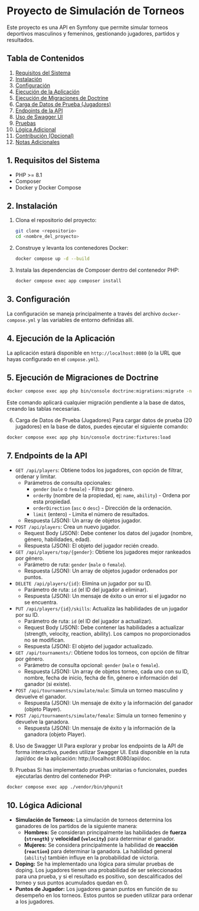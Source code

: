 # Proyecto de Simulación de Torneos

Este proyecto es una API en Symfony que permite simular torneos deportivos masculinos y femeninos, gestionando jugadores, partidos y resultados.

## Tabla de Contenidos

1.  [Requisitos del Sistema](#requisitos-del-sistema)
2.  [Instalación](#instalación)
3.  [Configuración](#configuración)
4.  [Ejecución de la Aplicación](#ejecución-de-la-aplicación)
5.  [Ejecución de Migraciones de Doctrine](#ejecución-de-migraciones-de-doctrine)
6.  [Carga de Datos de Prueba (Jugadores)](#carga-de-datos-de-prueba-jugadores)
7.  [Endpoints de la API](#endpoints-de-la-api)
8.  [Uso de Swagger UI](#uso-de-swagger-ui)
9.  [Pruebas](#pruebas)
10. [Lógica Adicional](#lógica-adicional)
11. [Contribución (Opcional)](#contribución-opcional)
12. [Notas Adicionales](#notas-adicionales)

## 1. Requisitos del Sistema

* PHP >= 8.1
* Composer
* Docker y Docker Compose

## 2. Instalación

1.  Clona el repositorio del proyecto:

    ```bash
    git clone <repositorio>
    cd <nombre_del_proyecto>
    ```

2.  Construye y levanta los contenedores Docker:

    ```bash
    docker compose up -d --build
    ```

3.  Instala las dependencias de Composer dentro del contenedor PHP:

    ```bash
    docker compose exec app composer install
    ```

## 3. Configuración

La configuración se maneja principalmente a través del archivo `docker-compose.yml` y las variables de entorno definidas allí.

## 4. Ejecución de la Aplicación

La aplicación estará disponible en `http://localhost:8080` (o la URL que hayas configurado en el `compose.yml`).

## 5. Ejecución de Migraciones de Doctrine

```bash
docker compose exec app php bin/console doctrine:migrations:migrate -n
```
Este comando aplicará cualquier migración pendiente a la base de datos, creando las tablas necesarias.

6. Carga de Datos de Prueba (Jugadores)
   Para cargar datos de prueba (20 jugadores) en la base de datos, puedes ejecutar el siguiente comando:

```bash
docker compose exec app php bin/console doctrine:fixtures:load
```

## 7. Endpoints de la API

* `GET /api/players`: Obtiene todos los jugadores, con opción de filtrar, ordenar y limitar.
    * Parámetros de consulta opcionales:
        * `gender` (`male` o `female`) - Filtra por género.
        * `orderBy` (nombre de la propiedad, ej: `name`, `ability`) - Ordena por esta propiedad.
        * `orderDirection` (`asc` o `desc`) - Dirección de la ordenación.
        * `limit` (entero) - Limita el número de resultados.
    * Respuesta (JSON): Un array de objetos jugador.
* `POST /api/players`: Crea un nuevo jugador.
    * Request Body (JSON): Debe contener los datos del jugador (nombre, género, habilidades, edad).
    * Respuesta (JSON): El objeto del jugador recién creado.
* `GET /api/players/top/{gender}`: Obtiene los jugadores mejor rankeados por género.
    * Parámetro de ruta: `gender` (`male` o `female`).
    * Respuesta (JSON): Un array de objetos jugador ordenados por puntos.
* `DELETE /api/players/{id}`: Elimina un jugador por su ID.
    * Parámetro de ruta: `id` (el ID del jugador a eliminar).
    * Respuesta (JSON): Un mensaje de éxito o un error si el jugador no se encuentra.
* `PUT /api/players/{id}/skills`: Actualiza las habilidades de un jugador por su ID.
    * Parámetro de ruta: `id` (el ID del jugador a actualizar).
    * Request Body (JSON): Debe contener las habilidades a actualizar (strength, velocity, reaction, ability). Los campos no proporcionados no se modifican.
    * Respuesta (JSON): El objeto del jugador actualizado.
* `GET /api/tournaments/`: Obtiene todos los torneos, con opción de filtrar por género.
    * Parámetro de consulta opcional: `gender` (`male` o `female`).
    * Respuesta (JSON): Un array de objetos torneo, cada uno con su ID, nombre, fecha de inicio, fecha de fin, género e información del ganador (si existe).
* `POST /api/tournaments/simulate/male`: Simula un torneo masculino y devuelve el ganador.
    * Respuesta (JSON): Un mensaje de éxito y la información del ganador (objeto Player).
* `POST /api/tournaments/simulate/female`: Simula un torneo femenino y devuelve la ganadora.
    * Respuesta (JSON): Un mensaje de éxito y la información de la ganadora (objeto Player).

8. Uso de Swagger UI
   Para explorar y probar los endpoints de la API de forma interactiva, puedes utilizar Swagger UI. Está disponible en la ruta /api/doc de la aplicación: http://localhost:8080/api/doc.

9. Pruebas
   Si has implementado pruebas unitarias o funcionales, puedes ejecutarlas dentro del contenedor PHP:

```bash
docker compose exec app ./vendor/bin/phpunit
```

## 10. Lógica Adicional

* **Simulación de Torneos:** La simulación de torneos determina los ganadores de los partidos de la siguiente manera:
    * **Hombres:** Se consideran principalmente las habilidades de **fuerza (`strength`)** y **velocidad (`velocity`)** para determinar el ganador.
    * **Mujeres:** Se considera principalmente la habilidad de **reacción (`reaction`)** para determinar la ganadora.
      La habilidad general (`ability`) también influye en la probabilidad de victoria.
* **Doping:** Se ha implementado una lógica para simular pruebas de doping. Los jugadores tienen una probabilidad de ser seleccionados para una prueba, y si el resultado es positivo, son descalificados del torneo y sus puntos acumulados quedan en 0.
* **Puntos de Jugador:** Los jugadores ganan puntos en función de su desempeño en los torneos. Estos puntos se pueden utilizar para ordenar a los jugadores.